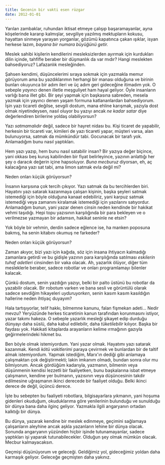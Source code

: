 ```yaml
---
title: Gecenin bir vakti esen rüzgar
date: 2012-01-01
---
```


Yarılan zambaklar, ruhundan iktisat etmeye çalışıp başaramayanlar, ayna
köşelerinde kararıp kalmışlar, sevgiliye yazılmış mektupların kokusu,
hayattan sinmeye yarayan yorganlar, gözümü kapatınca çakan ışıklar,
isyan herkese lazım, *bayana bir numara büyüğünü getir.*

Meslek sahibi kişilerin kendilerini mesleksizlerden ayırmak için
kurdukları dilin içinde, tahfifle beraber bir düşmanlık da var mıdır?
Hangi meslekten bahsediyoruz? Lafazanlık mesleğinden.

Şahsen kendimi, düşüncelerimi sıraya sokmak için yazmakla memur
görüyorum ama bu yazdıklarımın herhangi bir manası olduğuna ve birinin
bunları okuyunca bir adım ileri ve üç adım geri gideceğine itimadım yok.
O sebeple *yayıncı* denen illetle meşguliyet ham hayal geliyor. Öyle
insanların varlığı bana illet gibi. Bir şeyi yapmak için başkasına
sabreden, mesela yazmak için yayıncı denen yaşam formuna katlananlardan
bahsediyorum. İşin yazı ticareti değilse, sevgili dostum, mana ehline
karışmak, yazıyla dost olmak niyetindeysen, nasıl oluyor bu yazıyı ancak
*ne kadar satar* diye değerlendiren birilerine yoldaş olabiliyorsun?

Yazı *satmamalıdır* değil, sadece bir hayret nidası bu. Kişi ticaret de
yapabilir, herkesin bir ticareti var, kimileri de yazı ticareti yapar,
müşteri varsa, alan bulunuyorsa, satmak da mümkündür tabi. Gocunacak bir
tarafı yok. Anlamadığım bunu nasıl yaptıkları.

Hem yazı yazıp, hem bunu nasıl satabilir insan? Bir yazıya değer
biçince, yani okkası beş kuruş kabilinden bir fiyat belirleyince,
yazının anlattığı her şey o daracık değerin içine hapsoluyor. *Buna
mecburuz* diyorsan, eh, aç kalacağına yazı sat tabi, ama limon satmak
evla değil mi?

Neden onları küçük görüyorsun?

İnsanın karşısına çok tercih çıkıyor. Yazı satmak da bu tercihlerden
biri. Hayatını yazı satarak kazanmaya çalışan kişinin, başka şeyleri
satmak istemediği için böyle olduğuna kanaat edebiliriz, yani karpuz
satmak istemediği veya zamanını kiralamak istemediği için yazılarını
satıyordur. Anlamadığım bunun, yani yazar denen cinsin neden kendinde
bir hakikat vehmi taşıdığı. Hepi topu yazısının karşılığında bir para
bekleyen ve o verilmezse yazmayan bir adamsın, hakikat seninle ne etsin?

Yok böyle bir vehmin, derdin sadece eğlence ise, ha manken poposuna
bakmış, ha senin kitabını okumuş ne farkeder?

Neden onları küçük görüyorsun?

Zaman akıyor, bizi yazı için kağıda, söz için insana ihtiyacın kalmadığı
zamanlara getirdi ve bu gidişle yazının para karşılığında satılması
*eskilerin tuhaf adetleri* cinsinden bir vaka olacak. Ah, yazarlık
ölüyor, diğer tüm mesleklerle beraber, sadece robotlar ve onları
programlamayı bilenler kalacak.

Çünkü dostum, senin yazdığın yazıyı, belki bir palto üstünü bu robotlar
da yazabilir olacak. Bir robotum varken ve bana sesli ve görüntülü
olarak sadece sevdiğim hikayeleri *uyduruyorken*, senin kasım kasım
kasıldığın hallerine neden ihtiyaç duyayım?

Hala tartışıyorlar, telif hakkı, bilmemne kanunu, falan fişmekan adeti…
Nedir mevzu? Yeryüzünde herkes ticaretinin kanun tarafından korunmasını
istiyor, yazar takımı hakeza. O sebeple yazarlık mesleği şikayet edip
durduğu dünyayı daha süslü, daha kabul edilebilir, daha *tüketilebilir*
kılıyor. Başka bir faydası yok. Hakikati kitaplarda arayanların kelime
ırmağının gazıyla geğirmelerindeki hikmet bu.

Ben böyle olmak istemiyordum. Yani yazar olmak. Hayatımı yazı satarak
kazanmak. Kendi *kötü vakitlerimi* paraya çevirmek ve bunlardan bir de
taltif almak istemiyordum. Yapmak istediğim, Marx'ın dediği gibi
anlamaya çalışmaktan çok değiştirmekti; lakin imkanım olmadı, bundan
sonra olur mu bilmiyorum. Ancak gördüğüm kadarıyla, yazmanın, bilmenin
veya düşünmenin kendisi lezzetli bir faaliyetken, bunu başkalarına isbat
etmeye çalışmanın, kendine yer bulmanın, yazısının veya düşüncesinin
takdir edilmesine uğraşmanın ikinci derecede bir faaliyet olduğu. Belki
ikinci derece de değil, üçüncü derece.

İşte bu sebepten bu faaliyeti robotlara, bilgisayarlara yıkmanın, yani
hoşuma gidenleri okuduğum, okuduklarıma göre yenilerinin bulunduğu ve
sunulduğu bir dünya bana daha ilginç geliyor. Yazmakla ilgili angaryanın
ortadan kalktığı bir dünya.

Bu dünya, yazarak kendine bir meslek edinmeye, geçimini sağlamaya
çalışanların aleyhine ancak aşkla yazanların lehine bir dünya olacak.
Sonunda angaryanın yüzünden hiçbir işinde tutunamayanlar, sadece
yaptıkları işi yaparak tutunabilecekler. Olduğun şey olmak mümkün
olacak. Mecbur kalmayacaksın.

Geçmişi düşünüyorum ve geleceği. Geldiğimiz yol, gideceğimiz yoldan daha
karmaşık geliyor. Geleceğe geçmişten daha yakınız.
